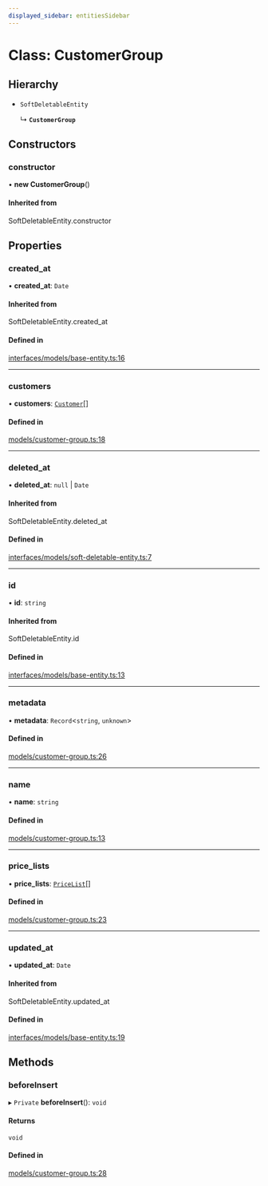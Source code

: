 ```yaml
---
displayed_sidebar: entitiesSidebar
---
```


# Class: CustomerGroup

## Hierarchy

- `SoftDeletableEntity`

  ↳ **`CustomerGroup`**

## Constructors

### constructor

• **new CustomerGroup**()

#### Inherited from

SoftDeletableEntity.constructor

## Properties

### created\_at

• **created\_at**: `Date`

#### Inherited from

SoftDeletableEntity.created\_at

#### Defined in

[interfaces/models/base-entity.ts:16](https://github.com/productinfo/medusa/blob/e4e65812/packages/medusa/src/interfaces/models/base-entity.ts#L16)

___

### customers

• **customers**: [`Customer`](Customer.md)[]

#### Defined in

[models/customer-group.ts:18](https://github.com/productinfo/medusa/blob/e4e65812/packages/medusa/src/models/customer-group.ts#L18)

___

### deleted\_at

• **deleted\_at**: ``null`` \| `Date`

#### Inherited from

SoftDeletableEntity.deleted\_at

#### Defined in

[interfaces/models/soft-deletable-entity.ts:7](https://github.com/productinfo/medusa/blob/e4e65812/packages/medusa/src/interfaces/models/soft-deletable-entity.ts#L7)

___

### id

• **id**: `string`

#### Inherited from

SoftDeletableEntity.id

#### Defined in

[interfaces/models/base-entity.ts:13](https://github.com/productinfo/medusa/blob/e4e65812/packages/medusa/src/interfaces/models/base-entity.ts#L13)

___

### metadata

• **metadata**: `Record`<`string`, `unknown`\>

#### Defined in

[models/customer-group.ts:26](https://github.com/productinfo/medusa/blob/e4e65812/packages/medusa/src/models/customer-group.ts#L26)

___

### name

• **name**: `string`

#### Defined in

[models/customer-group.ts:13](https://github.com/productinfo/medusa/blob/e4e65812/packages/medusa/src/models/customer-group.ts#L13)

___

### price\_lists

• **price\_lists**: [`PriceList`](PriceList.md)[]

#### Defined in

[models/customer-group.ts:23](https://github.com/productinfo/medusa/blob/e4e65812/packages/medusa/src/models/customer-group.ts#L23)

___

### updated\_at

• **updated\_at**: `Date`

#### Inherited from

SoftDeletableEntity.updated\_at

#### Defined in

[interfaces/models/base-entity.ts:19](https://github.com/productinfo/medusa/blob/e4e65812/packages/medusa/src/interfaces/models/base-entity.ts#L19)

## Methods

### beforeInsert

▸ `Private` **beforeInsert**(): `void`

#### Returns

`void`

#### Defined in

[models/customer-group.ts:28](https://github.com/productinfo/medusa/blob/e4e65812/packages/medusa/src/models/customer-group.ts#L28)
